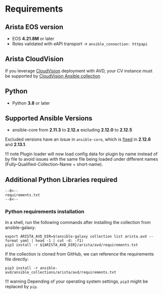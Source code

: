 # Requirements

## Arista EOS version

- EOS **4.21.8M** or later
- Roles validated with eAPI transport -> `ansible_connection: httpapi`

## Arista CloudVision

If you leverage [CloudVision](https://www.arista.com/en/products/eos/eos-cloudvision) deployment with AVD, your CV instance must be supported by [CloudVision Ansible collection](https://cvp.avd.sh/)

## Python

- Python **3.8** or later

## Supported Ansible Versions

- ansible-core from **2.11.3** to **2.12.x** excluding **2.12.0** to **2.12.5**

Excluded versions have an issue in `ansible-core`, which is [fixed](https://github.com/ansible/ansible/blob/v2.12.6/changelogs/CHANGELOG-v2.12.rst#bugfixes) in **2.12.6** and **2.13.1**.

!!! note
    Plugin loader will now load config data for plugin by name instead of by file to avoid issues with the same file being loaded under different names (Fully-Qualified-Collection-Name + short-name).

## Additional Python Libraries required

```pip
--8<--
requirements.txt
--8<--
```

### Python requirements installation

In a shell, run the following commands after installing the collection from ansible-galaxy:

```shell
export ARISTA_AVD_DIR=$(ansible-galaxy collection list arista.avd --format yaml | head -1 | cut -d: -f1)
pip3 install -r ${ARISTA_AVD_DIR}/arista/avd/requirements.txt
```

If the collection is cloned from GitHub, we can reference the requirements file directly:

```shell
pip3 install -r ansible-avd/ansible_collections/arista/avd/requirements.txt
```

!!! warning
    Depending of your operating system settings, `pip3` might be replaced by `pip`.
